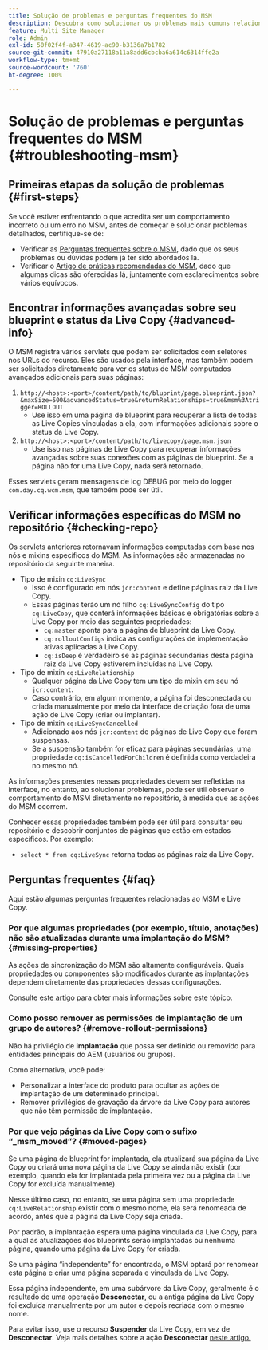 ```yaml
---
title: Solução de problemas e perguntas frequentes do MSM
description: Descubra como solucionar os problemas mais comuns relacionados ao MSM e obter respostas para as perguntas mais comuns relacionadas ao MSM.
feature: Multi Site Manager
role: Admin
exl-id: 50f02f4f-a347-4619-ac90-b3136a7b1782
source-git-commit: 47910a27118a11a8add6cbcba6a614c6314ffe2a
workflow-type: tm+mt
source-wordcount: '760'
ht-degree: 100%

---
```


# Solução de problemas e perguntas frequentes do MSM {#troubleshooting-msm}

## Primeiras etapas da solução de problemas {#first-steps}

Se você estiver enfrentando o que acredita ser um comportamento incorreto ou um erro no MSM, antes de começar e solucionar problemas detalhados, certifique-se de:

* Verificar as [Perguntas frequentes sobre o MSM](#faq), dado que os seus problemas ou dúvidas podem já ter sido abordados lá.
* Verificar o [Artigo de práticas recomendadas do MSM](best-practices.md), dado que algumas dicas são oferecidas lá, juntamente com esclarecimentos sobre vários equívocos.

## Encontrar informações avançadas sobre seu blueprint e status da Live Copy {#advanced-info}

O MSM registra vários servlets que podem ser solicitados com seletores nos URLs do recurso. Eles são usados pela interface, mas também podem ser solicitados diretamente para ver os status de MSM computados avançados adicionais para suas páginas:

1. `http://<host>:<port>/content/path/to/bluprint/page.blueprint.json?&maxSize=500&advancedStatus=true&returnRelationships=true&msm%3Atrigger=ROLLOUT`
   * Use isso em uma página de blueprint para recuperar a lista de todas as Live Copies vinculadas a ela, com informações adicionais sobre o status da Live Copy.
1. `http://<host>:<port>/content/path/to/livecopy/page.msm.json`
   * Use isso nas páginas de Live Copy para recuperar informações avançadas sobre suas conexões com as páginas de blueprint. Se a página não for uma Live Copy, nada será retornado.

Esses servlets geram mensagens de log DEBUG por meio do logger `com.day.cq.wcm.msm`, que também pode ser útil.

## Verificar informações específicas do MSM no repositório {#checking-repo}

Os servlets anteriores retornavam informações computadas com base nos nós e mixins específicos do MSM. As informações são armazenadas no repositório da seguinte maneira.

* Tipo de mixin `cq:LiveSync`
   * Isso é configurado em nós `jcr:content` e define páginas raiz da Live Copy.
   * Essas páginas terão um nó filho `cq:LiveSyncConfig` do tipo `cq:LiveCopy`, que conterá informações básicas e obrigatórias sobre a Live Copy por meio das seguintes propriedades:
      * `cq:master` aponta para a página de blueprint da Live Copy.
      * `cq:rolloutConfigs` indica as configurações de implementação ativas aplicadas à Live Copy.
      * `cq:isDeep` é verdadeiro se as páginas secundárias desta página raiz da Live Copy estiverem incluídas na Live Copy.
* Tipo de mixin `cq:LiveRelationship`
   * Qualquer página da Live Copy tem um tipo de mixin em seu nó `jcr:content`.
   * Caso contrário, em algum momento, a página foi desconectada ou criada manualmente por meio da interface de criação fora de uma ação de Live Copy (criar ou implantar).
* Tipo de mixin `cq:LiveSyncCancelled`
   * Adicionado aos nós `jcr:content` de páginas de Live Copy que foram suspensas.
   * Se a suspensão também for eficaz para páginas secundárias, uma propriedade `cq:isCancelledForChildren` é definida como verdadeira no mesmo nó.

As informações presentes nessas propriedades devem ser refletidas na interface, no entanto, ao solucionar problemas, pode ser útil observar o comportamento do MSM diretamente no repositório, à medida que as ações do MSM ocorrem.

Conhecer essas propriedades também pode ser útil para consultar seu repositório e descobrir conjuntos de páginas que estão em estados específicos. Por exemplo:

* `select * from cq:LiveSync` retorna todas as páginas raiz da Live Copy.

## Perguntas frequentes {#faq}

Aqui estão algumas perguntas frequentes relacionadas ao MSM e Live Copy.

### Por que algumas propriedades (por exemplo, título, anotações) não são atualizadas durante uma implantação do MSM? {#missing-properties}

As ações de sincronização do MSM são altamente configuráveis. Quais propriedades ou componentes são modificados durante as implantações dependem diretamente das propriedades dessas configurações.

Consulte [este artigo](best-practices.md) para obter mais informações sobre este tópico.

### Como posso remover as permissões de implantação de um grupo de autores? {#remove-rollout-permissions}

Não há privilégio de **implantação** que possa ser definido ou removido para entidades principais do AEM (usuários ou grupos).

Como alternativa, você pode:

* Personalizar a interface do produto para ocultar as ações de implantação de um determinado principal.
* Remover privilégios de gravação da árvore da Live Copy para autores que não têm permissão de implantação.

### Por que vejo páginas da Live Copy com o sufixo “_msm_moved”? {#moved-pages}

Se uma página de blueprint for implantada, ela atualizará sua página da Live Copy ou criará uma nova página da Live Copy se ainda não existir (por exemplo, quando ela for implantada pela primeira vez ou a página da Live Copy for excluída manualmente).

Nesse último caso, no entanto, se uma página sem uma propriedade `cq:LiveRelationship` existir com o mesmo nome, ela será renomeada de acordo, antes que a página da Live Copy seja criada.

Por padrão, a implantação espera uma página vinculada da Live Copy, para a qual as atualizações dos blueprints serão implantadas ou nenhuma página, quando uma página da Live Copy for criada.

Se uma página “independente” for encontrada, o MSM optará por renomear esta página e criar uma página separada e vinculada da Live Copy.

Essa página independente, em uma subárvore da Live Copy, geralmente é o resultado de uma operação **Desconectar**, ou a antiga página da Live Copy foi excluída manualmente por um autor e depois recriada com o mesmo nome.

Para evitar isso, use o recurso **Suspender** da Live Copy, em vez de **Desconectar**. Veja mais detalhes sobre a ação **Desconectar** [neste artigo.](creating-live-copies.md)
